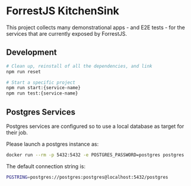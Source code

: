 # ForrestJS KitchenSink

This project collects many demonstrational apps - and E2E tests - for the services that are currently exposed by ForrestJS.

## Development

```bash
# Clean up, reinstall of all the dependencies, and link
npm run reset

# Start a specific project
npm run start:{service-name}
npm run test:{service-name}
```

## Postgres Services

Postgres services are configured so to use a local database as target for their job.

Please launch a postgres instance as:

```bash
docker run --rm -p 5432:5432 -e POSTGRES_PASSWORD=postgres postgres
```

The default connection string is:

```bash
PGSTRING=postgres://postgres:postgres@localhost:5432/postgres
```